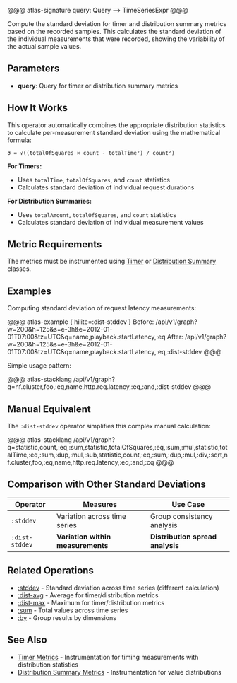 @@@ atlas-signature
query: Query
-->
TimeSeriesExpr
@@@

Compute the standard deviation for timer and distribution summary metrics based on the
recorded samples. This calculates the standard deviation of the individual measurements
that were recorded, showing the variability of the actual sample values.

## Parameters

* **query**: Query for timer or distribution summary metrics

## How It Works

This operator automatically combines the appropriate distribution statistics to calculate
per-measurement standard deviation using the mathematical formula:

```
σ = √((totalOfSquares × count - totalTime²) / count²)
```

**For Timers:**
- Uses `totalTime`, `totalOfSquares`, and `count` statistics
- Calculates standard deviation of individual request durations

**For Distribution Summaries:**
- Uses `totalAmount`, `totalOfSquares`, and `count` statistics
- Calculates standard deviation of individual measurement values

## Metric Requirements

The metrics must be instrumented using [Timer][timers] or [Distribution Summary][distribution summaries]
classes.

## Examples

Computing standard deviation of request latency measurements:

@@@ atlas-example { hilite=:dist-stddev }
Before: /api/v1/graph?w=200&h=125&s=e-3h&e=2012-01-01T07:00&tz=UTC&q=name,playback.startLatency,:eq
After: /api/v1/graph?w=200&h=125&s=e-3h&e=2012-01-01T07:00&tz=UTC&q=name,playback.startLatency,:eq,:dist-stddev
@@@

Simple usage pattern:

@@@ atlas-stacklang
/api/v1/graph?q=nf.cluster,foo,:eq,name,http.req.latency,:eq,:and,:dist-stddev
@@@

## Manual Equivalent

The `:dist-stddev` operator simplifies this complex manual calculation:

@@@ atlas-stacklang
/api/v1/graph?q=statistic,count,:eq,:sum,statistic,totalOfSquares,:eq,:sum,:mul,statistic,totalTime,:eq,:sum,:dup,:mul,:sub,statistic,count,:eq,:sum,:dup,:mul,:div,:sqrt,nf.cluster,foo,:eq,name,http.req.latency,:eq,:and,:cq
@@@

## Comparison with Other Standard Deviations

| Operator | Measures | Use Case |
|----------|----------|----------|
| `:stddev` | Variation across time series | Group consistency analysis |
| `:dist-stddev` | **Variation within measurements** | **Distribution spread analysis** |

## Related Operations

* [:stddev](stddev.md) - Standard deviation across time series (different calculation)
* [:dist-avg](dist-avg.md) - Average for timer/distribution metrics
* [:dist-max](dist-max.md) - Maximum for timer/distribution metrics
* [:sum](sum.md) - Total values across time series
* [:by](by.md) - Group results by dimensions

## See Also

* [Timer Metrics][timers] - Instrumentation for timing measurements with distribution statistics
* [Distribution Summary Metrics][distribution summaries] - Instrumentation for value distributions

[timers]: ../../spectator/core/meters/timer.md
[distribution summaries]: ../../spectator/core/meters/dist-summary.md
